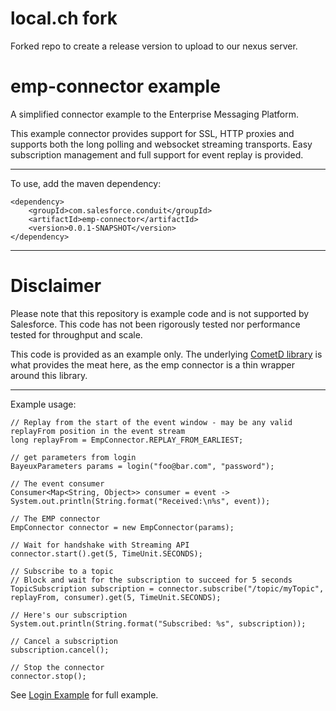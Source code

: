 # local.ch fork
Forked repo to create a release version to upload to our nexus server.

# emp-connector example
A simplified connector example to the Enterprise Messaging Platform.

This example connector provides support for SSL, HTTP proxies and supports both the long polling and websocket
streaming transports.  Easy subscription management and full support for event replay is provided.

* * *

To use, add the maven dependency:

    <dependency> 
        <groupId>com.salesforce.conduit</groupId>
        <artifactId>emp-connector</artifactId>
        <version>0.0.1-SNAPSHOT</version>
    </dependency>
* * *

# Disclaimer
Please note that this repository is example code and is not supported by Salesforce.  This code has not been rigorously tested nor performance tested for throughput and scale.

This code is provided as an example only.  The underlying [CometD library](https://cometd.org/) is what provides the meat here, as the emp connector is a thin wrapper around this library.
___

Example usage:

    
    // Replay from the start of the event window - may be any valid replayFrom position in the event stream
    long replayFrom = EmpConnector.REPLAY_FROM_EARLIEST; 
    
    // get parameters from login
    BayeuxParameters params = login("foo@bar.com", "password");
    
    // The event consumer
    Consumer<Map<String, Object>> consumer = event -> System.out.println(String.format("Received:\n%s", event));
    
    // The EMP connector
    EmpConnector connector = new EmpConnector(params);
    
    // Wait for handshake with Streaming API
    connector.start().get(5, TimeUnit.SECONDS);
    
    // Subscribe to a topic
    // Block and wait for the subscription to succeed for 5 seconds
    TopicSubscription subscription = connector.subscribe("/topic/myTopic", replayFrom, consumer).get(5, TimeUnit.SECONDS);
    
    // Here's our subscription
    System.out.println(String.format("Subscribed: %s", subscription));
    
    // Cancel a subscription
    subscription.cancel();
    
    // Stop the connector
    connector.stop();

See [Login Example](src/main/java/com/salesforce/emp/connector/example/LoginExample.java) for full example.
